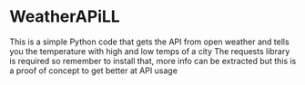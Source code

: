 # WeatherAPiLL
This is a simple Python code that gets the API from open weather and tells you the temperature with high and low temps of a city
The requests library is required so remember to install that, more info can be extracted but this is a proof of concept to get better at API usage
